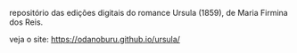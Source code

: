 repositório das edições digitais do romance Ursula (1859), de Maria Firmina dos Reis.

veja o site: https://odanoburu.github.io/ursula/

